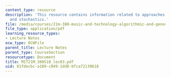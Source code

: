 ```yaml
---
content_type: resource
description: 'This resource contains information related to approaches: distributions
  and stochastics.'
file: /media/courses/21m-380-music-and-technology-algorithmic-and-generative-music-spring-2010/81fdecbca189c8491dd8bfca72130618_MIT21M_380S10_lec03.pdf
file_type: application/pdf
learning_resource_types:
- Lecture Notes
ocw_type: OCWFile
parent_title: Lecture Notes
parent_type: CourseSection
resourcetype: Document
title: MIT21M_380S10_lec03.pdf
uid: 81fdecbc-a189-c849-1dd8-bfca72130618
---
```

